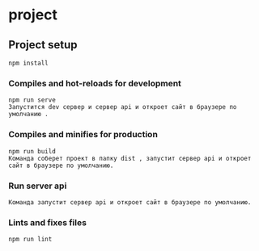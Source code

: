 # project

## Project setup
```
npm install
```

### Compiles and hot-reloads for development
```
npm run serve
Запустится dev сервер и сервер api и откроет сайт в браузере по умолчанию .
```

### Compiles and minifies for production
```
npm run build
Команда соберет проект в папку dist , запустит сервер api и откроет сайт в браузере по умолчанию.
```
### Run server api
```
Команда запустит сервер api и откроет сайт в браузере по умолчанию. 
```

### Lints and fixes files
```
npm run lint
```



